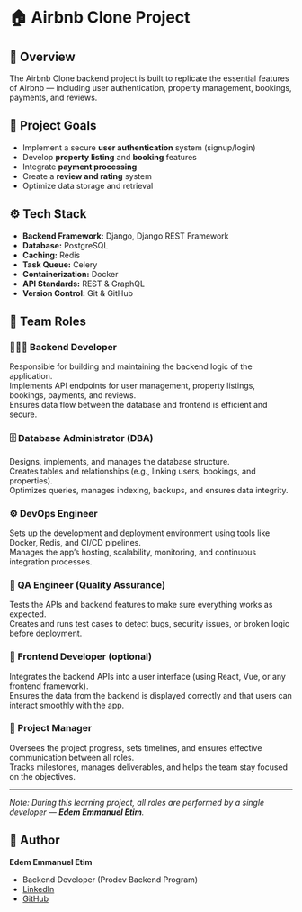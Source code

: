# 🏠 Airbnb Clone Project

## 🚀 Overview
The Airbnb Clone backend project is built to replicate the essential features of Airbnb — including user authentication, property management, bookings, payments, and reviews.

## 🎯 Project Goals
- Implement a secure **user authentication** system (signup/login)
- Develop **property listing** and **booking** features
- Integrate **payment processing**
- Create a **review and rating** system
- Optimize data storage and retrieval

## ⚙️ Tech Stack
- **Backend Framework:** Django, Django REST Framework
- **Database:** PostgreSQL
- **Caching:** Redis
- **Task Queue:** Celery
- **Containerization:** Docker
- **API Standards:** REST & GraphQL
- **Version Control:** Git & GitHub


## 👥 Team Roles

### 🧑🏽‍💻 Backend Developer
Responsible for building and maintaining the backend logic of the application.  
Implements API endpoints for user management, property listings, bookings, payments, and reviews.  
Ensures data flow between the database and frontend is efficient and secure.

### 🗄️ Database Administrator (DBA)
Designs, implements, and manages the database structure.  
Creates tables and relationships (e.g., linking users, bookings, and properties).  
Optimizes queries, manages indexing, backups, and ensures data integrity.

### ⚙️ DevOps Engineer
Sets up the development and deployment environment using tools like Docker, Redis, and CI/CD pipelines.  
Manages the app’s hosting, scalability, monitoring, and continuous integration processes.

### 🧪 QA Engineer (Quality Assurance)
Tests the APIs and backend features to make sure everything works as expected.  
Creates and runs test cases to detect bugs, security issues, or broken logic before deployment.

### 🎨 Frontend Developer (optional)
Integrates the backend APIs into a user interface (using React, Vue, or any frontend framework).  
Ensures the data from the backend is displayed correctly and that users can interact smoothly with the app.

### 👑 Project Manager
Oversees the project progress, sets timelines, and ensures effective communication between all roles.  
Tracks milestones, manages deliverables, and helps the team stay focused on the objectives.

---

_Note: During this learning project, all roles are performed by a single developer — **Edem Emmanuel Etim**._


## 👥 Author
**Edem Emmanuel Etim**
- Backend Developer (Prodev Backend Program)
- [LinkedIn](https://linkedin.com/in/emmaedem86)
- [GitHub](https://github.com/emmaedem86)
